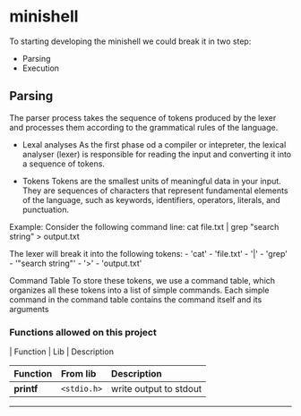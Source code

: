 # minishell

To starting developing the minishell we could break it in two step:
- Parsing
- Execution

## Parsing
The parser process takes the sequence of tokens produced by the lexer and processes them according to the grammatical rules of the language.
- Lexal analyses
	As the first phase od a compiler or intepreter, the lexical analyser (lexer) is responsible for reading the input and converting it into a sequence of tokens.

- Tokens
	Tokens are the smallest units of meaningful data in your input. They are sequences of characters that represent fundamental elements of the language, such as keywords, identifiers, operators, literals, and punctuation.

Example:
 Consider the following command line:
	cat file.txt | grep "search string" > output.txt

The lexer will break it into the following tokens:
	- 'cat'
	- 'file.txt'
	- '|'
	- 'grep'
	- '"search string"'
	- '>'
	- 'output.txt'

Command Table
To store these tokens, we use a command table, which organizes all these tokens into a list of simple commands. Each simple command in the command table contains the command itself and its arguments

### Functions allowed on this project

| Function		| Lib			| Description


| Function		| From lib			| Description
| :--			| :--				| :--	
| **printf** 		| `<stdio.h>`			| write output to stdout

---

